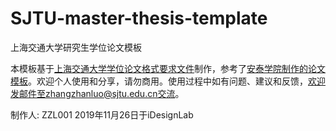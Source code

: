 # SJTU-master-thesis-template
上海交通大学研究生学位论文模板

本模板基于[上海交通大学学位论文格式要求文件](http://me.sjtu.edu.cn/YanJS/upload/LWGS.doc)制作，参考了[安泰学院制作的论文模板](http://www.acem.sjtu.edu.cn/master/download/20139.html)。欢迎个人使用和分享，请勿商用。使用过程中如有问题、建议和反馈，欢迎发邮件至zhangzhanluo@sjtu.edu.cn交流。

制作人: ZZL001
2019年11月26日于iDesignLab
